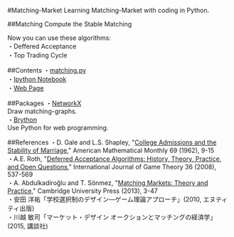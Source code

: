 #Matching-Market
Learning Matching-Market with coding in Python.  

##Matching
Compute the Stable Matching  

Now you can use these algorithms:  
・Deffered Acceptance  
・Top Trading Cycle  

##Contents
・[matching.py](https://github.com/ogaway/Matching-Market/blob/master/matching.py)  
・[Ipython Notebook](http://nbviewer.ipython.org/github/ogaway/Matching-Market/blob/master/matching.ipynb)  
・[Web Page](https://ogaway.github.io/marriage/index.html)  
  
##Packages
・[NetworkX](https://networkx.github.io/)  
Draw matching-graphs.   
・[Brython](http://www.brython.info/)  
Use Python for web programming.  
  
##References
・D. Gale and L.S. Shapley, "[College Admissions and the Stability of Marriage](http://www.jstor.org/stable/2312726?seq=1#page_scan_tab_contents)," American Mathematical Monthly 69 (1962), 9-15  
・A.E. Roth, "[Deferred Acceptance Algorithms: History, Theory, Practice, and Open Questions](http://link.springer.com/article/10.1007/s00182-008-0117-6)," International Journal of Game Theory 36 (2008), 537-569  
・A. Abdulkadiroğlu and T. Sönmez, "[Matching Markets: Theory and Practice](http://ebooks.cambridge.org/chapter.jsf?bid=CBO9781139060011&cid=CBO9781139060011A010&tabName=Chapter)," Cambridge University Press (2013), 3-47  
・安田 洋祐「学校選択制のデザイン―ゲーム理論アプローチ」(2010, エヌティティ出版)  
・川越 敏司「マーケット・デザイン オークションとマッチングの経済学」(2015, 講談社)
